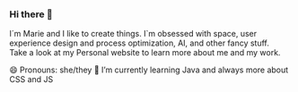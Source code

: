 ### Hi there 👋

I´m Marie and I like to create things. I`m obsessed with space, user experience design and process optimization, AI, and other fancy stuff.<br>
Take a look at my Personal website to learn more about me and my work.

😄 Pronouns: she/they
🌱 I’m currently learning Java and always more about CSS and JS


<!--
**MarieBreiteneder/MarieBreiteneder** is a ✨ _special_ ✨ repository because its `README.md` (this file) appears on your GitHub profile.

Here are some ideas to get you started:

- 🔭 I’m currently working on ...
- 🌱 I’m currently learning ...
- 👯 I’m looking to collaborate on ...
- 🤔 I’m looking for help with ...
- 💬 Ask me about ...
- 📫 How to reach me: ...
- 😄 Pronouns: ...
- ⚡ Fun fact: ...
-->
